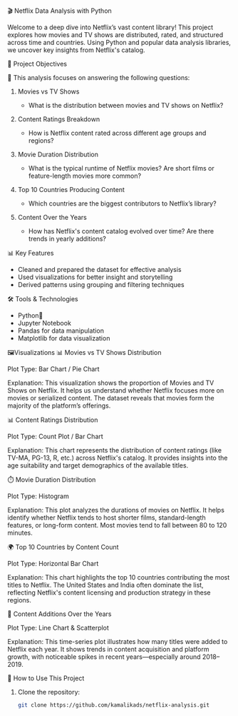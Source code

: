 🎬 Netflix Data Analysis with Python

Welcome to a deep dive into Netflix’s vast content library! This project explores how movies and TV shows are distributed, rated, and structured across time and countries. Using Python and popular data analysis libraries, we uncover key insights from Netflix's catalog.



📌 Project Objectives

🔎 This analysis focuses on answering the following questions:

1. Movies vs TV Shows  
   - What is the distribution between movies and TV shows on Netflix?

2. Content Ratings Breakdown  
   - How is Netflix content rated across different age groups and regions?

3. Movie Duration Distribution 
   - What is the typical runtime of Netflix movies? Are short films or feature-length movies more common?

4. Top 10 Countries Producing Content
   - Which countries are the biggest contributors to Netflix’s library?

5. Content Over the Years 
   - How has Netflix's content catalog evolved over time? Are there trends in yearly additions?



📊 Key Features

- Cleaned and prepared the dataset for effective analysis
- Used visualizations for better insight and storytelling
- Derived patterns using grouping and filtering techniques


🛠️ Tools & Technologies

- Python🐍
- Jupyter Notebook
- Pandas for data manipulation
- Matplotlib for data visualization

🖼️Visualizations
 📊 Movies vs TV Shows Distribution
 
Plot Type: Bar Chart / Pie Chart

 Explanation:
This visualization shows the proportion of Movies and TV Shows on Netflix. It helps us understand whether Netflix focuses more on movies or serialized content. The dataset reveals that movies form the majority of the platform’s offerings.




 📊 Content Ratings Distribution
 
Plot Type: Count Plot / Bar Chart

 Explanation:
This chart represents the distribution of content ratings (like TV-MA, PG-13, R, etc.) across Netflix's catalog. It provides insights into the age suitability and target demographics of the available titles.






⏱️ Movie Duration Distribution

Plot Type: Histogram 

 Explanation:
This plot analyzes the durations of movies on Netflix. It helps identify whether Netflix tends to host shorter films, standard-length features, or long-form content. Most movies tend to fall between 80 to 120 minutes.



🌍 Top 10 Countries by Content Count

Plot Type: Horizontal Bar Chart

 Explanation:
This chart highlights the top 10 countries contributing the most titles to Netflix. The United States and India often dominate the list, reflecting Netflix's content licensing and production strategy in these regions.


📅 Content Additions Over the Years

Plot Type: Line Chart & Scatterplot

 Explanation:
This time-series plot illustrates how many titles were added to Netflix each year. It shows trends in content acquisition and platform growth, with noticeable spikes in recent years—especially around 2018–2019.








📂 How to Use This Project

1. Clone the repository:
   ```bash
   git clone https://github.com/kamalikads/netflix-analysis.git

